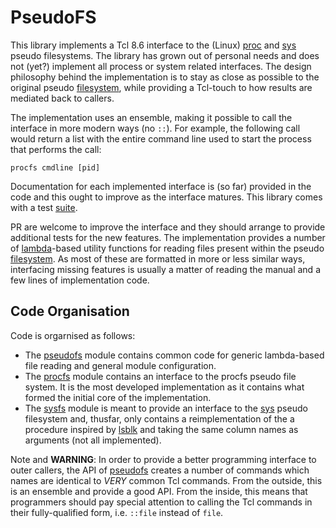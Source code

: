 # PseudoFS

This library implements a Tcl 8.6 interface to the (Linux) [proc] and
[sys] pseudo filesystems. The library has grown out of personal needs and does
not (yet?) implement all process or system related interfaces. The design
philosophy behind the implementation is to stay as close as possible to the
original pseudo [filesystem][man], while providing a Tcl-touch to how results
are mediated back to callers.

  [proc]: https://en.wikipedia.org/wiki/Procfs
  [sys]: https://en.wikipedia.org/wiki/Sysfs
  [man]: http://man7.org/linux/man-pages/man5/proc.5.html

The implementation uses an ensemble, making it possible to call the interface
in more modern ways (no `::`). For example, the following call would return a
list with the entire command line used to start the process that performs the
call:

    procfs cmdline [pid]

Documentation for each implemented interface is (so far) provided in the code
and this ought to improve as the interface matures. This library comes with a
test [suite](tests/).

PR are welcome to improve the interface and they should arrange to provide
additional tests for the new features. The implementation provides a number of
[lambda]-based utility functions for reading files present within the pseudo
[filesystem][man]. As most of these are formatted in more or less similar ways,
interfacing missing features is usually a matter of reading the manual and a few
lines of implementation code.

  [lambda]: https://www.tcl.tk/man/tcl/TclCmd/apply.htm

## Code Organisation

Code is orgarnised as follows:

* The [pseudofs](./pseudofs-0.1.tm) module contains common code for generic
  lambda-based file reading and general module configuration.
* The [procfs](./procfs-0.2.tm) module contains an interface to the procfs
  pseudo file system. It is the most developed implementation as it contains
  what formed the initial core of the implementation.
* The [sysfs](./sysfs-0.1.tm) module is meant to provide an interface to the
  [sys] pseudo filesystem and, thusfar, only contains a reimplementation of the
  a procedure inspired by [lsblk] and taking the same column names as arguments
  (not all implemented).

Note and **WARNING**: In order to provide a better programming interface to
outer callers, the API of [pseudofs](./pseudofs-0.1.tm) creates a number of
commands which names are identical to *VERY* common Tcl commands. From the
outside, this is an ensemble and provide a good API. From the inside, this means
that programmers should pay special attention to calling the Tcl commands in
their fully-qualified form, i.e. `::file` instead of `file`.

  [lsblk]: http://man7.org/linux/man-pages/man8/lsblk.8.html